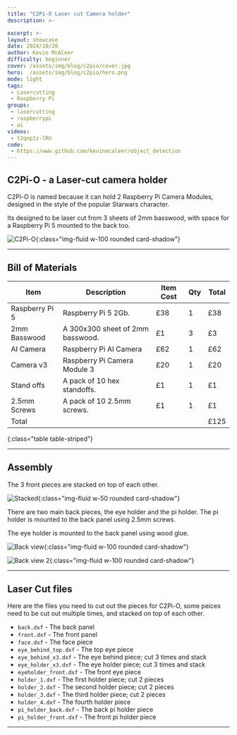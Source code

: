 ```yaml
---
title: "C2Pi-O Laser cut Camera holder"
description: >-

excerpt: >-
layout: showcase
date: 2024/10/20
author: Kevin McAleer
difficulty: beginner
cover: /assets/img/blog/c2pio/cover.jpg
hero:  /assets/img/blog/c2pio/hero.png
mode: light
tags:
 - Lasercutting
 - Raspberry Pi
groups:
 - lasercutting
 - raspberrypi
 - ai
videos:
 - t2qnp1z-lRU
code:
 - https://www.github.com/kevinmcaleer/object_detection 
---
```


## C2Pi-O - a Laser-cut camera holder

C2Pi-O is named because it can hold 2 Raspberry Pi Camera Modules, designed in the style of the popular Starwars character.

Its designed to be laser cut from 3 sheets of 2mm basswood, with space for a Raspberry Pi 5 mounted to the back too.

![C2Pi-O](/assets/img/blog/c2pio/c2pio.jpg){:class="img-fluid w-100 rounded card-shadow"}

---

## Bill of Materials

Item           | Description                      | Item Cost | Qty | Total
---------------|----------------------------------|-----------|-----|------
Raspberry Pi 5 | Raspberry Pi 5 2Gb.              | £38       | 1   | £38
2mm Basswood   | A 300x300 sheet of 2mm basswood. | £1        | 3   | £3
AI Camera      | Raspberry Pi AI Camera           | £62       | 1   | £62
Camera v3      | Raspberry Pi Camera Module 3     | £20       | 1   | £20
Stand offs     | A pack of 10 hex standoffs.      | £1        | 1   | £1
2.5mm Screws   | A pack of 10 2.5mm screws.       | £1        | 1   | £1
Total          |                                  |           |     | £125
{:class="table table-striped"}

---

## Assembly

The 3 front pieces are stacked on top of each other.

![Stacked](/assets/img/blog/c2pio/stacked.png){:class="img-fluid w-50 rounded card-shadow"}

There are two main back pieces, the eye holder and the pi holder. The pi holder is mounted to the back panel using 2.5mm screws.

The eye holder is mounted to the back panel using wood glue.

![Back view](/assets/img/blog/c2pio/back01.jpg){:class="img-fluid w-100 rounded card-shadow"}

![Back view 2](/assets/img/blog/c2pio/back02.jpg){:class="img-fluid w-100 rounded card-shadow"}


---

## Laser Cut files

Here are the files you need to cut out the pieces for C2Pi-O, some peices need to be cut out multiple times, and stacked on top of each other.

- `back.dxf` - The back panel
- `front.dxf` - The front panel
- `face.dxf` - The face piece
- `eye_behind_top.dxf` - The top eye piece
- `eye_behind_x3.dxf` - The eye behind piece; cut 3 times and stack
- `eye_holder_x3.dxf` - The eye holder piece; cut 3 times and stack
- `eyeholder_front.dxf` - The front eye piece
- `holder_1.dxf` - The first holder piece; cut 2 pieces
- `holder_2.dxf` - The second holder piece; cut 2 pieces
- `holder_3.dxf` - The third holder piece; cut 2 pieces
- `holder_4.dxf` - The fourth holder piece
- `pi_holder_back.dxf` - The back pi holder piece
- `pi_holder_front.dxf` - The front pi holder piece

---
